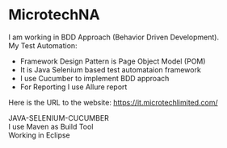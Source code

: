 # MicrotechNA
I am working in BDD Approach (Behavior Driven Development).<br />
My Test Automation: 
- Framework Design Pattern is Page Object Model (POM)
- It is Java Selenium based test automataion framework
- I use Cucumber to implement BDD approach
- For Reporting I use Allure report

Here is the URL to the website: https://it.microtechlimited.com/

JAVA-SELENIUM-CUCUMBER<br />
I use Maven as Build Tool<br />
Working in Eclipse
